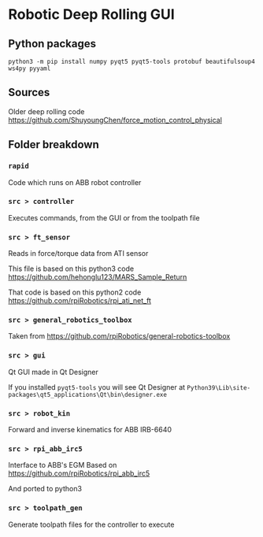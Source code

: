 # Robotic Deep Rolling GUI

## Python packages
`python3 -m pip install numpy pyqt5 pyqt5-tools protobuf beautifulsoup4 ws4py pyyaml`

## Sources

Older deep rolling code
https://github.com/ShuyoungChen/force_motion_control_physical

## Folder breakdown

### `rapid`
Code which runs on ABB robot controller

### `src > controller`
Executes commands, from the GUI or from the toolpath file
### `src > ft_sensor`
Reads in force/torque data from ATI sensor

This file is based on this python3 code https://github.com/hehonglu123/MARS_Sample_Return

That code is based on this python2 code https://github.com/rpiRobotics/rpi_ati_net_ft

### `src > general_robotics_toolbox`
Taken from https://github.com/rpiRobotics/general-robotics-toolbox
### `src > gui`
Qt GUI made in Qt Designer

If you installed `pyqt5-tools` you will see Qt Designer at `Python39\Lib\site-packages\qt5_applications\Qt\bin\designer.exe`
### `src > robot_kin`
Forward and inverse kinematics for ABB IRB-6640
### `src > rpi_abb_irc5`
Interface to ABB's EGM
Based on https://github.com/rpiRobotics/rpi_abb_irc5

And ported to python3
### `src > toolpath_gen`
Generate toolpath files for the controller to execute